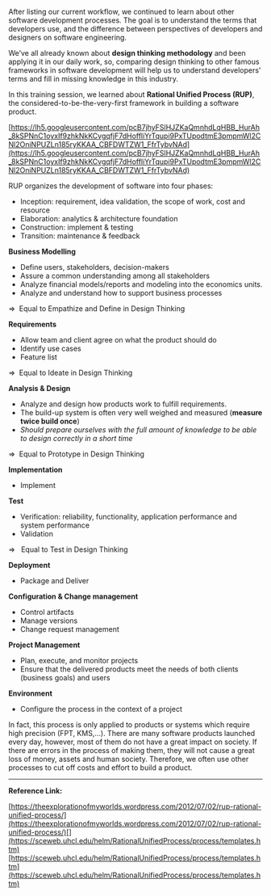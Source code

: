 After listing our current workflow, we continued to learn about other software development processes. The goal is to understand the terms that developers use, and the difference between perspectives of developers and designers on software engineering.

We’ve all already known about **design thinking methodology** and been applying it in our daily work, so, comparing design thinking to other famous frameworks in software development will help us to understand developers' terms and fill in missing knowledge in this industry.

In this training session, we learned about **Rational Unified Process (RUP)**, the considered-to-be-the-very-first framework in building a software product.

[](https://lh5.googleusercontent.com/pcB7jhyFSlHJZKaQmnhdLqHBB_HurAh_8kSPNnC1oyxIf9zhkNkKCvgqfjF7dHoffliYrTqupi9PxTUpodtmE3pmpmWl2CNl2OniNPUZLn185ryKKAA_CBFDWTZW1_FfrTybvNAd)[https://lh5.googleusercontent.com/pcB7jhyFSlHJZKaQmnhdLqHBB_HurAh_8kSPNnC1oyxIf9zhkNkKCvgqfjF7dHoffliYrTqupi9PxTUpodtmE3pmpmWl2CNl2OniNPUZLn185ryKKAA_CBFDWTZW1_FfrTybvNAd](https://lh5.googleusercontent.com/pcB7jhyFSlHJZKaQmnhdLqHBB_HurAh_8kSPNnC1oyxIf9zhkNkKCvgqfjF7dHoffliYrTqupi9PxTUpodtmE3pmpmWl2CNl2OniNPUZLn185ryKKAA_CBFDWTZW1_FfrTybvNAd)

RUP organizes the development of software into four phases:

-   Inception: requirement, idea validation, the scope of work, cost and resource
-   Elaboration: analytics & architecture foundation
-   Construction: implement & testing
-   Transition: maintenance & feedback

**Business Modelling**

-   Define users, stakeholders, decision-makers
-   Assure a common understanding among all stakeholders
-   Analyze financial models/reports and modeling into the economics units.
-   Analyze and understand how to support business processes

=>  Equal to Empathize and Define in Design Thinking

**Requirements**

-   Allow team and client agree on what the product should do
-   Identify use cases
-   Feature list

=>  Equal to Ideate in Design Thinking

**Analysis & Design**

-   Analyze and design how products work to fulfill requirements.
-   The build-up system is often very well weighed and measured (**measure twice build once**)
-   _Should prepare ourselves with the full amount of knowledge to be able to design correctly in a short time_

=>  Equal to Prototype in Design Thinking

**Implementation**

-   Implement

**Test**

-   Verification: reliability, functionality, application performance and system performance
-   Validation

=>   Equal to Test in Design Thinking

**Deployment**

-   Package and Deliver

**Configuration & Change management**

-   Control artifacts
-   Manage versions
-   Change request management

**Project Management**

-   Plan, execute, and monitor projects
-   Ensure that the delivered products meet the needs of both clients (business goals) and users

**Environment**

-   Configure the process in the context of a project

In fact, this process is only applied to products or systems which require high precision (FPT, KMS,...). There are many software products launched every day, however, most of them do not have a great impact on society. If there are errors in the process of making them, they will not cause a great loss of money, assets and human society. Therefore, we often use other processes to cut off costs and effort to build a product.

---

**Reference Link:**

[](https://theexplorationofmyworlds.wordpress.com/2012/07/02/rup-rational-unified-process/)[https://theexplorationofmyworlds.wordpress.com/2012/07/02/rup-rational-unified-process/](https://theexplorationofmyworlds.wordpress.com/2012/07/02/rup-rational-unified-process/)[](https://sceweb.uhcl.edu/helm/RationalUnifiedProcess/process/templates.htm)[https://sceweb.uhcl.edu/helm/RationalUnifiedProcess/process/templates.htm](https://sceweb.uhcl.edu/helm/RationalUnifiedProcess/process/templates.htm)
